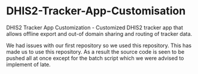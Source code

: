 # DHIS2-Tracker-App-Customisation
DHIS2 Tracker App Customization - Customized DHIS2 tracker app that allows offline export and out-of domain sharing and routing of tracker data.

We had issues with our first repository so we used this repository. This has made us to use this repository. As a result the source code is seen to be pushed all at once except for the batch script which we were advised to implement of late.
